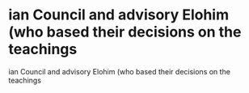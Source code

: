 # ian Council and advisory Elohim (who based their decisions on the teachings

ian Council and advisory Elohim (who based their decisions on the teachings